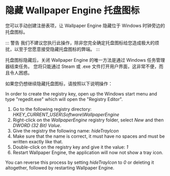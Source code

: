 # 隐藏 Wallpaper Engine 托盘图标

您可以手动创建注册表项，让 Wallpaper Engine 隐藏位于 Windows 时钟旁边的托盘图标。

::: 警告 我们不建议您执行此操作，除非您完全确定托盘图标给您造成极大的烦扰，以至于您愿意接受隐藏托盘图标的弊端。 :::

托盘图标隐藏后，关闭 Wallpaper Engine 的唯一方法是通过 Windows 任务管理器结束任务。 您将只能通过 Steam 或 .exe 文件打开用户界面，这非常不便，而且令人困惑。

如果您仍想继续隐藏托盘图标，请按照以下说明操作：

In order to create the registry key, open up the Windows start menu and type "regedit.exe" which will open the "Registry Editor".

1. Go to the following registry directory: *HKEY_CURRENT_USER\Software\WallpaperEngine*
2. Right-click on the *WallpaperEngine* registry folder, select *New* and then *DWORD (32 Bit) Value*.
3. Give the registry the following name: *hideTrayIcon*
4. Make sure that the name is correct, it must have no spaces and must be written exactly like that.
5. Double-click on the registry key and give it the value: *1*
6. Restart Wallpaper Engine, the application will now not show a tray icon.

You can reverse this process by setting *hideTrayIcon* to *0* or deleting it altogether, followed by restarting Wallpaper Engine. 